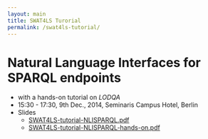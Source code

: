 ```yaml
---
layout: main
title: SWAT4LS Turorial
permalink: /swat4ls-tutorial/
---
```


# Natural Language Interfaces for SPARQL endpoints

- with a hands-on tutorial on *LODQA*
- 15:30 - 17:30, 9th Dec., 2014, Seminaris Campus Hotel, Berlin
- Slides
  - [SWAT4LS-tutorial-NLISPARQL.pdf]({{site.baseurl}}/files/SWAT4LS-tutorial-NLISPARQL.pdf)
  - [SWAT4LS-tutorial-NLISPARQL-hands-on.pdf]({{site.baseurl}}/files/SWAT4LS-tutorial-NLISPARQL-hands-on.pdf)
